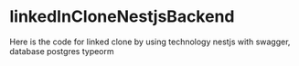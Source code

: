 # linkedInCloneNestjsBackend
Here is the code for linked clone by using technology nestjs with swagger, database postgres typeorm
